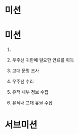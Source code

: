 미션
===

# 미션

1. 

1. 우주선 귀한에 필요한 연료를 획득

2. 고대 문명 조사

3. 우주선 수리

4. 유적 내부 정보 수집

5. 유적내 교대 유물 수집

# 서브미션

